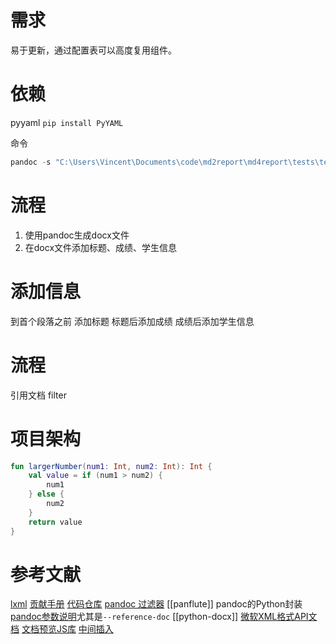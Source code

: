 # 需求
易于更新，通过配置表可以高度复用组件。

# 依赖
pyyaml
`pip install PyYAML`

命令
```powershell
pandoc -s "C:\Users\Vincent\Documents\code\md2report\md4report\tests\teacup.docx" --reference-doc "C:\Users\Vincent\Documents\code\md2report\md4report\templates\GZMTU.docx" --filter "C:\Users\Vincent\Documents\code\md2report\md4report\src\core\filters\general.py" -o "C:\Users\Vincent\Documents\code\md2report\md4report\tests\teacup.docx"
```

# 流程
1. 使用pandoc生成docx文件
2. 在docx文件添加标题、成绩、学生信息


# 添加信息
到首个段落之前
添加标题
标题后添加成绩
成绩后添加学生信息


# 流程
引用文档
filter



# 项目架构
```kotlin
fun largerNumber(num1: Int, num2: Int): Int {
	val value = if (num1 > num2) {
		num1
	} else {
		num2
	}
	return value
}
```

# 参考文献
[lxml](https://lxml.de/tutorial.html)
[贡献手册](https://woolen-sheep.github.io/md2report/contribute/)
[代码仓库](https://github.com/woolen-sheep/md2report)
[pandoc 过滤器](https://pandoc.org/filters.html)
[[panflute]] pandoc的Python封装
[pandoc参数说明](https://pandoc.org/MANUAL.html)尤其是`--reference-doc`
[[python-docx]]
[微软XML格式API文档](https://learn.microsoft.com/en-us/dotnet/api/overview/openxml/?view=openxml-3.0.1)
[文档预览JS库](https://gitee.com/kekingcn/file-online-preview/wikis/pages)
[中间插入](https://github.com/python-openxml/python-docx/issues/156)